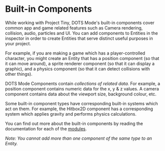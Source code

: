 # Built-in Components

While working with Project Tiny, DOTS Mode's built-in components cover common app and game related features such as Camera rendering, collision, audio, particles and UI. You can add components to Entities in the inspector in order to create Entities that serve distinct useful purposes in your project.

For example, if you are making a game which has a player-controlled character, you might create an Entity that has a position component (so that it can move around), a sprite renderer component (so that it can display a graphic), and a physics component (so that it can detect collisions with other things).

DOTS Mode Components contain *collections of related data.* For example, a position component contains numeric data for the x, y & z values. A camera component contains data about the viewport size, background colour, etc.

Some built-in component types have corresponding built-in systems which act on them. For example, the Hitbox2D component has a corresponding system which applies gravity and performs physics calculations.

You can find out more about the built-in components by reading the documentation for each of the [modules](modules.html).

*Note: You cannot add more than one component of the same type to an Entity.*

